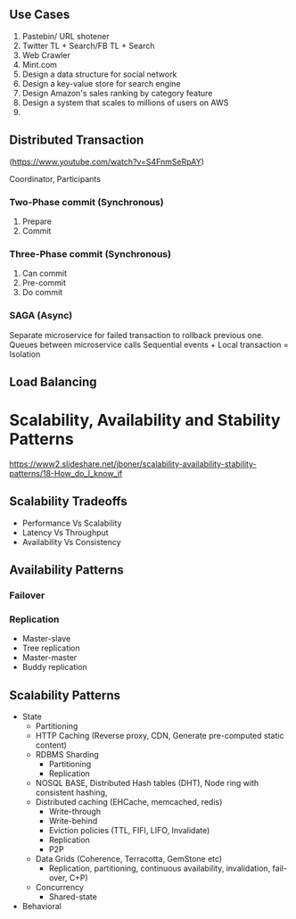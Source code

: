 ## Use Cases
1. Pastebin/ URL shotener
2. Twitter TL + Search/FB TL + Search
3. Web Crawler
4. Mint.com
5. Design a data structure for social network
6. Design a key-value store for search engine
7. Design Amazon's sales ranking by category feature
8. Design a system that scales to millions of users on AWS
9. 
## Distributed Transaction
(https://www.youtube.com/watch?v=S4FnmSeRpAY)  

Coordinator, Participants
### Two-Phase commit (Synchronous)
1. Prepare  
2. Commit  

### Three-Phase commit (Synchronous)
1. Can commit
2. Pre-commit
3. Do commit

### SAGA  (Async)
Separate microservice for failed transaction to rollback previous one.
Queues between microservice calls
Sequential events + Local transaction = Isolation

## Load Balancing

# Scalability, Availability and Stability Patterns
https://www2.slideshare.net/jboner/scalability-availability-stability-patterns/18-How_do_I_know_if

## Scalability Tradeoffs
 - Performance Vs Scalability
 - Latency Vs Throughput
 - Availability Vs Consistency

## Availability Patterns
### Failover
### Replication
 - Master-slave
 - Tree replication
 - Master-master
 - Buddy replication

## Scalability Patterns
 - State
	 - Partitioning
	 - HTTP Caching
		 (Reverse proxy, CDN, Generate pre-computed static content) 
	 - RDBMS Sharding	
		 - Partitioning
		 - Replication
	 - NOSQL
		 BASE, Distributed Hash tables (DHT), Node ring with consistent hashing, 
	 - Distributed caching (EHCache, memcached, redis)
		 - Write-through
		 - Write-behind
		 - Eviction policies (TTL, FIFI, LIFO, Invalidate)
		 - Replication
		 - P2P
	 - Data Grids (Coherence, Terracotta, GemStone etc)
		 - Replication, partitioning, continuous availability, invalidation, fail-over, C+P)
	 - Concurrency
		 - Shared-state 
 - Behavioral
 

<!--stackedit_data:
eyJoaXN0b3J5IjpbLTcxMzUyMTM4OCwxNTIwNTcwMTQ1LC0xOT
AxMTQzMTIzLDE5Mzg1MjMyMjYsLTk3OTkwNTMzNCwxODEwNzMy
MDY2LC0xNjU1MjY1NjgsLTE2MTcxNjM0ODAsLTYzNTAzMjI5My
wxMjkzNjAzMjUwLDEyNDI1NDYxODIsMTQzMjc0NDcxMywtMTk2
ODc4NTg4MywtMTQ3MzM4ODQ3OCwxNjQ4NDMyNTU5LC0xMjc0Nz
Y3MDAsLTkzMjAwNzUyLC05ODIwMjc3OTZdfQ==
-->
